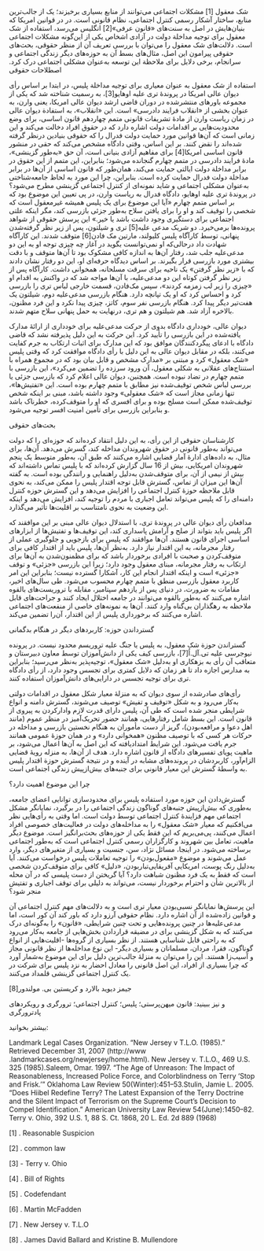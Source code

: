   شک معقول [1] مشکلات اجتماعی می‌توانند از منابع بسیاری برخیزند؛ یک از جالب‌ترین منابع، ساختار آشکار رسمی کنترل اجتماعی، نظام قانونی است. در در قوانین امریکا که بنیان‌هایش در اصل به سنت‌های «قانون عرفی»[2] انگلیس می‌رسد، استفاده از شک معقول برای توجیه مداخلة دولت در آزادی اشخاص یکی از این‌گونه مشکلات اجتماعی است. دلالت‌های شک معقول را می‌توان با بررسی تعریف آن از منظر حقوقی، بحث‌های حقوقی پیرامون این اصل، مثال‌های بسط آن به حوزه‌های دیگر زندگی اجتماعی و سرانجام، برخی دلایل برای ملاحظة این توسعه به‌‌عنوان مشکلی اجتماعی درک کرد. اصطلاحات حقوقی

 استفاده از شک معقول به‌ عنوان معیاری برای توجیه مداخلة پلیس، در ابتدا بر اساس رأی دیوان عالی امریکا در پروندۀ تری علیه اوهایو[3]، به رسمیت شناخته شد که یکی از مجموعه باورهای منتشرشده در دوران قاضی ارشد دیوان عالی امریکا، یعنی وارن، به‌ عنوان بخشی از «انقلاب فرایند دادرسی» است. این «انقلاب»، به استفادة دیوان عالی در زمان ریاست وارن از مادۀ تشریفات قانونی متمم چهاردهم قانون اساسی، برای وضع محدودیت‌هایی بر اقدامات دولت اشاره دارد که در حقوق افراد دخالت می‌کند و این زمانی است که آن‌ها قوانین مورد حمایت دولت فدرال را که حقوقی بنیادین درنظر گرفته شده‌اند را نقض کنند. بر این اساس، وقتی دادگاه مشخص می‌کند که حقی در منشور قانون اساسی امریکا[4] برای مفاهیم آزادی بنیانی است، آن حق «به‌طور گزینشی»، مادۀ فرایند دادرسی در متمم چهارم گنجانده می‌شود؛ بنابراین، این متمم از این حقوق در برابر مداخلة دولت ایالتی حمایت می‌کند، همان‌طور که قانون اساسی از آن‌ها در برابر مداخلة دولت فدرال حمایت کرده است. بنابراین، چرا این مورد به لحاظ جامعه‌شناختی به‌‌عنوان مشکلی اجتماعی و شاید نمونه‌ای از کنترل اجتماعی گزینشی مطرح می‌شود؟ در پروندۀ تری علیه اوهایو، دادگاه فدرال به ریاست وارن، در پی تعیین این موضوع بود که بر اساس متمم چهارم «آیا این موضوع برای یک پلیس همیشه غیرمعقول است که شخصی را توقیف کند و او را برای یافتن سلاح به‌طور جزئی بازرسی کند، مگر اینکه علتی اجتماعی برای دستگیری وجود داشت باشد یا خیر.» این پرسش حقوقی از شواهد پرونده‌ها برمی‌خیرد. دو شریک مدعی علیه‌[5] تری و شیلتون، پس از زیر نظر گرفته‌شدن پنهانی، توسط کارآگاه پلیس کلیولند، مارتین مک فادن[6] متوقف شدند. این کارآگاه شهادت داد درحالی‌که او نمی‌توانست بگوید در آغاز چه چیزی توجه او به این دو مدعی‌علیه جلب شد، رفتار آن‌ها به اندازه کافی مشکوک بود تا آن‌ها متوقف و با دقت بیشتری مورد بازرسی قرار بگیرند. بر اساس دیدگاه حرفه‌ای او، این دو رفتار نشان دادند که با «زیر ‌نظر گرفتن» یک ناحیه برای سرقت مسلحانه، همخوانی داشت. کارآگاه پس از زیر نظر گرفتن کوتاه این دو مدعی‌علیه، با آن‌ها مواجه شد که در واکنش به اقدام او «چیزی را زیر لب زمزمه کردند»، سپس مک‌فادن، قسمت خارجی لباس تری را بازرسی کرد و احساس کرد که او یک تپانچه دارد. هنگام بازرسی مدعی‌علیه دوم، شیلتون یک هفت‌تیر دیگر پیدا کرد. هنگام بازرسی نفر سوم، کاتز، چیزی پیدا نکرد و این فرد مظنون، بالاخره آزاد شد. هم شیلتون و هم تری، درنهایت به حمل پنهانی سلاح متهم شدند.

دیوان عالی، خودداری دادگاه بدوی از حرکت مدعی‌علیه برای خودداری از ارائۀ مدارک یافته‌شده در این بازرسی را تأیید کرد. این حرکت به این دلیل پذیرفته نشد که قاضی دادگاه با ادعای پیگردکنندگان موافق بود که این مدارک برای اثبات ارتکاب به جرم کفایت می‌کنند، بلکه در مقابل دیوان عالی به این دلیل با رأی دادگاه موافقت کرد که وقتی پلیس «شک معقول» کرد و مبتنی بر «مدارک مشخص و قابل بیان بود که در مجموع همراه با استنتاج‌های عقلانی به شکلی معقول، آن ورود سرزده را تضمین می‌کرد»، این بازرسی با متمم چهارم در تضاد نبوده است. همچنین، دیوان عالی اعلام کرد که بازرسی جزئی یا بررسی لباس شخص توقیف‌شده نیز مطابق با متمم چهارم بوده است. این «تفتیش‌ها»، تنها زمانی مجاز است که «شک معقولی» وجود داشته باشد، مبنی بر اینکه شخص توقیف‌شده ممکن است مسلح بوده و برای افسری که او را متوقف‌کرده، خطرناک باشد و بنابراین بازرسی برای تأمین امنیت افسر توجیه می‌شود.

بحث‌های حقوقی

کارشناسان حقوقی از این رأی، به این دلیل انتقاد کرده‌اند که حوزه‌ای را که دولت می‌تواند به‌طور قانونی در حقوق شهروندان مداخله کند، گسرش می‌دهد. آن‌ها، برای مثال، به داده‌های ادارۀ آمار قضایی اشاره می‌کنند که طبق آن، به‌طور متوسط یک پنجم شهروندان امریکایی، بیش از 16 سال گزارش کرده‌اند که با پلیس تماس داشته‌اند که بیش از نیمی از آن، برای متوقف‌شدن به‌دلیل راهنمایی و رانندگی بوده است. به گفته آن‌ها این میزان از تماس، گسترش قابل توجه اقتدار پلیس را ممکن می‌کند، به نحوی قابل ملاحظه حوزۀ کنترل اجتماعی را افزایش می‌دهد و این گسترش حوزه کنترل دامنه‌ای را که پلیس می‌تواند تعامل اجباری با مردم را توجیه کند، افزایش می‌دهد و اینکه این وضعیت به نحوی نامتناسب بر اقلیت‌ها تأثیر می‌گذارد.

مدافعان رأی دیوان عالی در پروندۀ تری، با استدلال دیوان عالی مبنی بر این موافقند که اگر پلیس باید بتواند از صلح و آرامش پاسداری کند، این توقیف‌ها و تفتیش‌ها از ابزارهای اساسی اجرای قانون هستند. آن‌ها موافقند که پلیس برای بازجویی و جلوگیری عملی از رفتار مجرمانه، به این اقتدار نیاز دارد. به‌نظر آن‌ها، پلیس باید از اقتدار کافی برای متوقف‌کردن و صحبت با افرادی برخوردار باشد که برای مظمنون‌شدن به آن‌ها برای ارتکاب به رفتار مجرمانه، مبنای معقول وجود دارد؛ زیرا این بازرسی «جزئی» و توقف «جزئی» است و اینکه اقتدار انجام این کار، آشکارا گسترده نیست؛ بنابراین این امر کاربرد معقول بازرسی منطق با متمم چهارم محسوب می‌شود. طی سال‌های اخیر، مقامات به ضرورت، در دنیای پس از یازدهم سپتامبر، مقابله با تروریست‌های بالقوه اشاره می‌کنند که به‌طور بالقوه می‌توانند در جامعه اختلال ایجاد کنند و جراحت‌های قابل ملاحظه به رهگذاران بی‌گناه وارد کنند. آن‌ها به نمونه‌های خاصی از منفعت‌های اجتماعی اشاره می‌کنند که برخورداری پلیس از این اقتدار، آن‌را تضمین می‌کند.

گسترداندن حوزه: کاربردهای دیگر در هنگام بدگمانی

 گستراندن حوزة شک معقول، به پلیس یا جنگ علیه تروریسم محدود نیست. در پرونده نیوجرسی علیه تی.آل.اُ[7]، بازرسی کیف یکی از دانش‌آموزان توسط معاون دبیرستان و متعاقب آن رأی به بزهکاری او به‌دلیل «شک معقول»، توجیه‌پذیر به‌نظر می‌رسید؛ بنابراین به مدارس اجازه داد تا هر زمان که دلایل کمتری برای تجسس وجود دارد، از رأی دادگاه تری برای توجیه تجسس در دارایی‌های دانش‌آموزان استفاده کنند.

رأی‌های صادرشده از سوی دیوان که به منزلۀ معیار شکل معقول در اقدامات دولتی به‌کار می‌رود و به شکل «توقیف و تفیش» توصیف می‌شوند، گسترش دامنه و انواع شرایطی منجر شده است که طی آن، پلیس دارای قدرت لازم وادارکردن به پیروی از قانون است. این بسط شامل رفتارهایی، همانند حضور تحریک‌آمیز در منظر عموم (مانند اهل دعوا و مرافعه‌بودن)، گریز از دست مأموران به هنگام نخستین بازرسی و مداخله در حرکات هر کسی که با توصیف مظنون «همخوانی دارد» و در همان حوزۀ عمومی همانند جرم یافت می‌شود. این شرایط امتدادیافته که این اصل به آن‌ها اعمال می‌شود، بر ماهیت پویای تفسیرهای دادگاه از قانون اشاره دارد. هدف از آن‌ها، به منزله رویۀ قضایی الزام‌آور، کاربردشان در پرونده‌های مشابه در آینده و در نتیجة گسترش حوزة اقتدار پلیس به‌ واسطۀ گسترش این معیار قانونی برای جنبه‌های بیش‌ازپیش زندگی اجتماعی است.

چرا این موضوع اهمیت دارد؟

گسترش‌دادن این حوزه مورد استفاده پلیس برای محدودسازی توانایی اعضای جامعه، به‌طوری که بیش‌ازپیش جنبه‌های گوناگون زندگی اجتماعی را در برگیرد، نمایانگر مشکل اجتماعی مهم فزایندۀ کنترل اجتماعی توسط دولت است. اما وقتی به رأی‌هایی نظر می‌افکنیم که معیار «شک معقول» را به مداخله‌های دولت در فعالیت‌های خصوصی افراد اعمال می‌کنند، پی‌می‌بریم که این فقط یکی از حوزه‌های بحث‌برانگیز است. موضوع دیگر ماهیت، تعامل بین شهروند و کارگزاران رسمی کنترل اجتماعی است که به‌طور اجتماعی برساخته می‌شود. در اینجا، مسائل نژاد، سن، جنسیت و بسیاری از متغیرهای دیگر، وارد عمل می‌شوند و موضوع «مقعول‌بودن» را توجیه تعاملات پلیس درخواست می‌کنند. آیا به‌دلیل رنگ پوست، امریکایی آفریقایی‌تباربودن، «دلیل» کافی برای متوقف‌کردن شخصی است که فقط به یک فرد مظنون شباهت دارد؟ آیا گریختن از دست پلیسی که در آن محله از بالاترین شأن و احترام برخوردار نیست، می‌تواند به دلیلی برای توقف اجباری و تفتیش منجر شود؟

این پرسش‌ها نمایانگر نسبی‌بودن معیار تری است و به دلالت‌های مهم کنترل اجتماعی آن و قوانین زاده‌شده از آن اشاره دارد. نظام حقوقی آرزو دارد که باور کند آن کور است، اما مدعی‌علیه‌ها در چنین پرونده‌هایی و تحت چنین شرایطی، «قانون» را به‌گونه‌ای درک می‌کنند که به شکل گزینشی برای در مضیقه قراردادن بخش‌هایی از جامعه به‌کار می‌رود که به راحتی قابل شناسایی هستند. از نظر بسیاری از گروه‌ها -اقلیت‌هایی از انواع گوناگون، فقرا، مردان، مسلمانان و بسیاری دیگر- این نوع مداخله‌ها از نظر قانونی مجاز و آسیب‌زا هستند. این را می‌توان به منزلۀ جالب‌ترین دلیل برای این موضوع به‌شمار آورد که چرا بسیاری از افراد، این اصل قانونی را معادل احضار به نزد پلیس برای شرکت در یک کنترل اجتماعی گزینشی قلمداد می‌کنند.

 جیمز دیوید بالارد و کریستین بی. مولندور[8]

  


و نیز ببینید: قانون میهن‌پرستی؛ پلیس؛ کنترل اجتماعی؛ ترورگری و رویکردهای پادترورگری

  


بیشتر بخوانید:

 Landmark Legal Cases Organization. “New Jersey v T.L.O. (1985).” Retrieved December 31, 2007 (http://www .landmarkcases.org/newjersey/home.html). New Jersey v. T.L.O., 469 U.S. 325 (1985).Saleem, Omar. 1997. “The Age of Unreason: The Impact of Reasonableness, Increased Police Force, and Colorblindness on Terry ‘Stop and Frisk.’” Oklahoma Law Review 50(Winter):451–53.Stulin, Jamie L. 2005. “Does Hiibel Redefine Terry? The Latest Expansion of the Terry Doctrine and the Silent Impact of Terrorism on the Supreme Court’s Decision to Compel Identification.” American University Law Review 54(June):1450–82. Terry v. Ohio, 392 U.S. 1, 88 S. Ct. 1868, 20 L. Ed. 2d 889 (1968)

[1] . Reasonable Suspicion

[2] . common law

 [3] - Terry v. Ohio

[4] . Bill of Rights

 [5] . Codefendant

 [6] . Martin McFadden

[7] . New Jersey v. T.L.O

[8] . James David Ballard and Kristine B. Mullendore

  


 

  


 

 